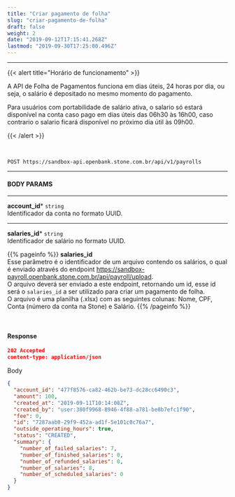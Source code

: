 ```yaml
---
title: "Criar pagamento de folha"
slug: "criar-pagamento-de-folha"
draft: false
weight: 2
date: "2019-09-12T17:15:41.268Z"
lastmod: "2019-09-30T17:25:00.496Z"
---
```

---

{{< alert title="Horário de funcionamento" >}}
<br>

A API de Folha de Pagamentos funciona em dias úteis, 24 horas por dia, ou seja, o salário é depositado no mesmo momento do pagamento.

Para usuários com portabilidade de salário ativa, o salario só estará disponível na conta caso pago em dias úteis das 06h30 às 16h00, caso contrario o salario ficará disponível no próximo dia útil às 09h00. 

{{< /alert >}}


<br>


``` 
POST https://sandbox-api.openbank.stone.com.br/api/v1/payrolls
```
---

#### **BODY PARAMS**

---
**account_id***  `string`
<br> Identificador da conta no formato UUID.

---
**salaries_id***  `string`
<br> Identificador de salário no formato UUID.

{{% pageinfo %}}
**salaries_id**
<br>Esse parâmetro é o identificador de um arquivo contendo os salários, o qual é enviado através do endpoint https://sandbox-payroll.openbank.stone.com.br/api/payroll/upload.
<br>O arquivo deverá ser enviado a este endpoint, retornando um id, esse id será o `salaries_id` a ser utilizado para criar um pagamento de folha.
<br>O arquivo é uma planilha (.xlsx) com as seguintes colunas: Nome, CPF, Conta (número da conta na Stone) e Salário.
{{% /pageinfo %}}

<br>

#### **Response**

```json
202 Accepted
content-type: application/json
```
Body
```json
{
  "account_id": "477f8576-ca82-462b-be73-dc28cc6490c3",
  "amount": 100,
  "created_at": "2019-09-11T10:14:08Z",
  "created_by": "user:380f9968-8946-4f88-a781-be8b7efc1f90",
  "fee": 0,
  "id": "7287aab0-29f9-452a-ad1f-5e101c0c76a7",
  "outside_operating_hours": true,
  "status": "CREATED",
  "summary": {
    "number_of_failed_salaries": 7,
    "number_of_finished_salaries": 0,
    "number_of_refunded_salaries": 0,
    "number_of_salaries": 8,
    "number_of_scheduled_salaries": 0
  }
}

